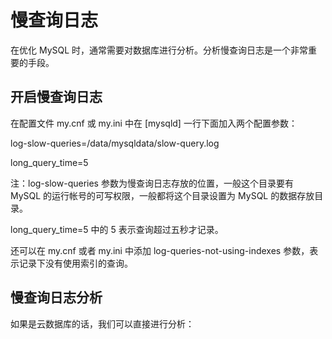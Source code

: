 # 慢查询日志

在优化 MySQL 时，通常需要对数据库进行分析。分析慢查询日志是一个非常重要的手段。

## 开启慢查询日志

在配置文件 my.cnf 或 my.ini 中在 [mysqld] 一行下面加入两个配置参数：

log-slow-queries=/data/mysqldata/slow-query.log

long_query_time=5

注：log-slow-queries 参数为慢查询日志存放的位置，一般这个目录要有 MySQL 的运行帐号的可写权限，一般都将这个目录设置为 MySQL 的数据存放目录。

long_query_time=5 中的 5 表示查询超过五秒才记录。

还可以在 my.cnf 或者 my.ini 中添加 log-queries-not-using-indexes 参数，表示记录下没有使用索引的查询。

## 慢查询日志分析



如果是云数据库的话，我们可以直接进行分析：


